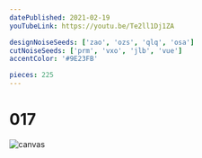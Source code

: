 ```yaml
---
datePublished: 2021-02-19
youTubeLink: https://youtu.be/Te2ll1Dj1ZA

designNoiseSeeds: ['zao', 'ozs', 'qlq', 'osa']
cutNoiseSeeds: ['prm', 'vxo', 'jlb', 'vue']
accentColor: '#9E23FB'

pieces: 225
---
```


# 017

![canvas](https://res.cloudinary.com/abstract-puzzles/image/upload/w_2000/017_zao-ozs-qlq-osa_prm-vxo-jlb-vue?raw=true)
